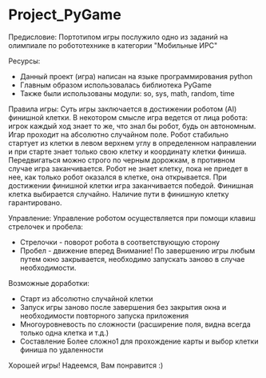 # Project_PyGame

Предисловие:
Портотипом игры послужило одно из заданий на олимпиале по робототехнике в категории "Мобильные ИРС"

Ресурсы:
* Данный проект (игра) написан на языке программирования python
* Главным образом использовалась библиотека PyGame
* Также были использованы модули: so, sys, math, random, time

Правила игры:
Суть игры заключается в достижении роботом (AI) финишной клетки.
В некотором смысле игра ведется от лица робота: игрок каждый ход знает то же, что знал бы робот, будь он автономным.
Игар проходит на абсолютно случайном поле. 
Робот стабильно стартует из клетки в левом верхнем углу в определенном направлении и при старте знает только свою клетку и координату клетки финиша.
Передвигаться можно строго по черным дорожкам, в противном случае игра заканчивается. Робот не знает клетку, пока не приедет в нее,
как только робот оказался в клетке, она открывается.
При достижении финишной клетки игра заканчивается победой. Финишная клетка выбирается случайно.
Наличие пути в финишную клетку гарантировано.

Управление:
Управление роботом осуществляется при помощи клавиш стрелочек и пробела:
* Стрелочки - поворот робота в соответствующую сторону
* Пробел - движение вперед
Внимание! По завершению игры любым путем окно закрывается, необходимо запускать заново в случае необходимости.

Возможные доработки:
* Старт из абсолютно случайной клетки
* Запуск игры заново после завершения без закрытия окна и необходимости повторного запуска приложения
* Многоуровневость по сложности (расширение поля, видна всегда только одна клетка и т.д.)
* Составление Более сложно1 для прохождение карты и выбор клетки финиша по удаленности

Хорошей игры! Надеемся, Вам понравится :)
